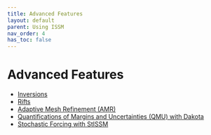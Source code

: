 ```yaml
---
title: Advanced Features
layout: default
parent: Using ISSM
nav_order: 4
has_toc: false
---
```


# Advanced Features
 - <a href="inversions">Inversions</a>
 - <a href="rifts">Rifts</a>
 - <a href="amr">Adaptive Mesh Refinement (AMR)</a>
 - <a href="qmu-dakota">Quantifications of Margins and Uncertainties (QMU) with Dakota</a>
 - <a href="stochastic-forcing">Stochastic Forcing with StISSM</a>

